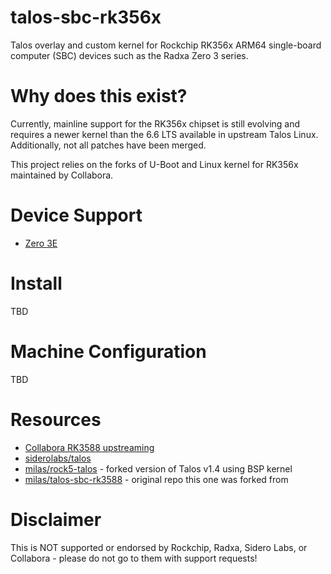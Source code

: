 # talos-sbc-rk356x

Talos overlay and custom kernel for Rockchip RK356x ARM64 single-board computer (SBC) devices such as the Radxa Zero 3 series.

# Why does this exist?

Currently, mainline support for the RK356x chipset is still evolving and requires a newer kernel than the 6.6 LTS available in upstream Talos Linux.
Additionally, not all patches have been merged.

This project relies on the forks of U-Boot and Linux kernel for RK356x maintained by Collabora.

# Device Support

* [Zero 3E](https://docs.radxa.com/en/zero/zero3?model=zero-3e)

# Install

TBD

# Machine Configuration

TBD

# Resources

* [Collabora RK3588 upstreaming](https://gitlab.collabora.com/hardware-enablement/rockchip-3588)
* [siderolabs/talos](https://github.com/siderolabs/talos/)
* [milas/rock5-talos](https://github.com/milas/rock5-talos) - forked version of Talos v1.4 using BSP kernel
* [milas/talos-sbc-rk3588](https://github.com/milas/talos-sbc-rk3588) - original repo this one was forked from

# Disclaimer

This is NOT supported or endorsed by Rockchip, Radxa, Sidero Labs, or Collabora - please do not go to them with support requests!
